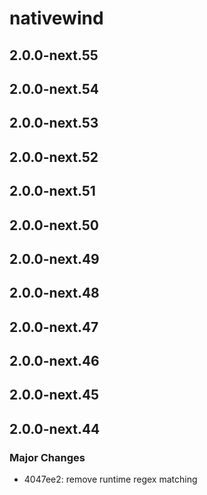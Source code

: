 # nativewind

## 2.0.0-next.55

## 2.0.0-next.54

## 2.0.0-next.53

## 2.0.0-next.52

## 2.0.0-next.51

## 2.0.0-next.50

## 2.0.0-next.49

## 2.0.0-next.48

## 2.0.0-next.47

## 2.0.0-next.46

## 2.0.0-next.45

## 2.0.0-next.44

### Major Changes

- 4047ee2: remove runtime regex matching
